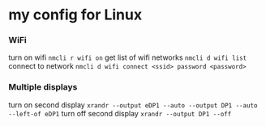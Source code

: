 # my config for Linux

### WiFi
turn on wifi `nmcli r wifi on`
get list of wifi networks `nmcli d wifi list`
connect to network `nmcli d wifi connect <ssid> password <password>`

### Multiple displays
turn on second display `xrandr --output eDP1 --auto --output DP1 --auto --left-of eDP1`
turn off second display `xrandr --output DP1 --off`

